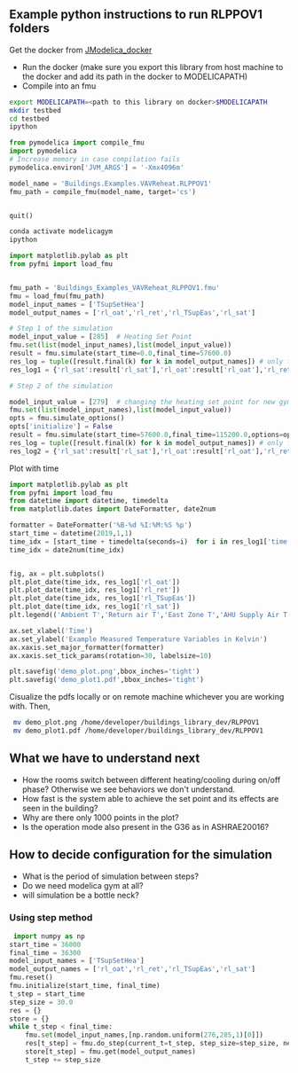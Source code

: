 ## Example python instructions to run RLPPOV1 folders

Get the docker from [JModelica_docker](https://github.com/AvisekNaug/JModelica_docker)

* Run the docker (make sure you export this library from host machine to the docker and add its path in the docker to MODELICAPATH)
* Compile into an fmu

```bash
export MODELICAPATH=<path to this library on docker>$MODELICAPATH
mkdir testbed
cd testbed
ipython
```

```python
from pymodelica import compile_fmu
import pymodelica
# Increase memory in case compilation fails
pymodelica.environ['JVM_ARGS'] = '-Xmx4096m'

model_name = 'Buildings.Examples.VAVReheat.RLPPOV1'
fmu_path = compile_fmu(model_name, target='cs')


quit()
```

```bash
conda activate modelicagym
ipython
```

```python
import matplotlib.pylab as plt
from pyfmi import load_fmu


fmu_path = 'Buildings_Examples_VAVReheat_RLPPOV1.fmu'
fmu = load_fmu(fmu_path)
model_input_names = ['TSupSetHea']
model_output_names = ['rl_oat','rl_ret','rl_TSupEas','rl_sat']

# Step 1 of the simulation
model_input_value = [285]  # Heating Set Point
fmu.set(list(model_input_names),list(model_input_value))
result = fmu.simulate(start_time=0.0,final_time=57600.0)
res_log = tuple([result.final(k) for k in model_output_names]) # only final value
res_log1 = {'rl_sat':result['rl_sat'],'rl_oat':result['rl_oat'],'rl_ret':result['rl_ret'],'rl_TSupEas':result['rl_TSupEas'],'rl_EHea':result['res.EHea'],'time':result['time']}

# Step 2 of the simulation

model_input_value = [279]  # changing the heating set point for new gym step method of the Heating Set Point
fmu.set(list(model_input_names),list(model_input_value))
opts = fmu.simulate_options()
opts['initialize'] = False
result = fmu.simulate(start_time=57600.0,final_time=115200.0,options=opts)
res_log = tuple([result.final(k) for k in model_output_names]) # only final value
res_log2 = {'rl_sat':result['rl_sat'],'rl_oat':result['rl_oat'],'rl_ret':result['rl_ret'],'rl_TSupEas':result['rl_TSupEas'],'rl_EHea':result['res.EHea'],'time':result['time']}
```

Plot with time
```python
import matplotlib.pylab as plt
from pyfmi import load_fmu
from datetime import datetime, timedelta
from matplotlib.dates import DateFormatter, date2num

formatter = DateFormatter('%B-%d %I:%M:%S %p')
start_time = datetime(2019,1,1)
time_idx = [start_time + timedelta(seconds=i)  for i in res_log1['time']]
time_idx = date2num(time_idx)


fig, ax = plt.subplots()
plt.plot_date(time_idx, res_log1['rl_oat'])
plt.plot_date(time_idx, res_log1['rl_ret'])
plt.plot_date(time_idx, res_log1['rl_TSupEas'])
plt.plot_date(time_idx, res_log1['rl_sat'])
plt.legend(('Ambient T','Return air T','East Zone T','AHU Supply Air T'))

ax.set_xlabel('Time')
ax.set_ylabel('Example Measured Temperature Variables in Kelvin')
ax.xaxis.set_major_formatter(formatter)
ax.xaxis.set_tick_params(rotation=30, labelsize=10)

plt.savefig('demo_plot.png',bbox_inches='tight')
plt.savefig('demo_plot1.pdf',bbox_inches='tight')
```
Cisualize the pdfs locally or on remote machine whichever you are working with.
Then,
```bash
 mv demo_plot.png /home/developer/buildings_library_dev/RLPPOV1
 mv demo_plot1.pdf /home/developer/buildings_library_dev/RLPPOV1
```

## What we have to understand next
* How the rooms switch between different heating/cooling during on/off phase? Otherwise we see behaviors we don't understand.
* How fast is the system able to achieve the set point and its effects are seen in the building?
* Why are there only 1000 points in the plot?
* Is the operation mode also present in the G36 as in ASHRAE20016?

## How to decide configuration for the simulation
* What is the period of simulation between steps?
* Do we need modelica gym at all?
* will simulation be a bottle neck?

### Using  step method
```python
 import numpy as np
start_time = 36000
final_time = 36300
model_input_names = ['TSupSetHea']
model_output_names = ['rl_oat','rl_ret','rl_TSupEas','rl_sat']
fmu.reset()
fmu.initialize(start_time, final_time)
t_step = start_time
step_size = 30.0
res = {}
store = {}
while t_step < final_time:
    fmu.set(model_input_names,[np.random.uniform(276,285,1)[0]])
    res[t_step] = fmu.do_step(current_t=t_step, step_size=step_size, new_step=True)
    store[t_step] = fmu.get(model_output_names)
    t_step += step_size

```